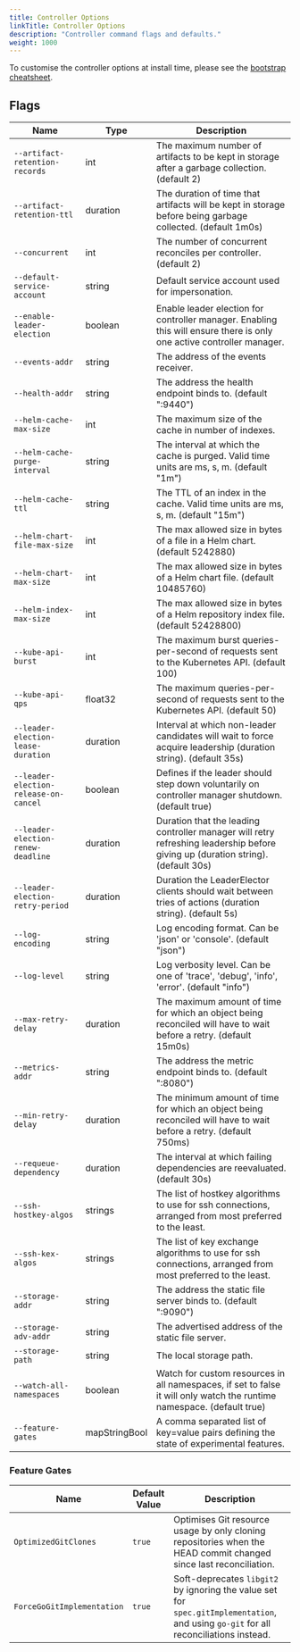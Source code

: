 ```yaml
---
title: Controller Options
linkTitle: Controller Options
description: "Controller command flags and defaults."
weight: 1000
---
```


To customise the controller options at install time,
please see the [bootstrap cheatsheet](../../cheatsheets/bootstrap.md).

## Flags

| Name                                  | Type          | Description                                                                                                                     |
|---------------------------------------|---------------|---------------------------------------------------------------------------------------------------------------------------------|
| `--artifact-retention-records`        | int           | The maximum number of artifacts to be kept in storage after a garbage collection. (default 2)                                   |
| `--artifact-retention-ttl`            | duration      | The duration of time that artifacts will be kept in storage before being garbage collected. (default 1m0s)                      |
| `--concurrent`                        | int           | The number of concurrent reconciles per controller. (default 2)                                                                 |
| `--default-service-account`           | string        | Default service account used for impersonation.                                                                                 |
| `--enable-leader-election`            | boolean       | Enable leader election for controller manager. Enabling this will ensure there is only one active controller manager.           |
| `--events-addr`                       | string        | The address of the events receiver.                                                                                             |
| `--health-addr`                       | string        | The address the health endpoint binds to. (default ":9440")                                                                     |
| `--helm-cache-max-size`               | int           | The maximum size of the cache in number of indexes.                                                                             |
| `--helm-cache-purge-interval`         | string        | The interval at which the cache is purged. Valid time units are ms, s, m. (default "1m")                                        |
| `--helm-cache-ttl`                    | string        | The TTL of an index in the cache. Valid time units are ms, s, m. (default "15m")                                                |
| `--helm-chart-file-max-size`          | int           | The max allowed size in bytes of a file in a Helm chart. (default 5242880)                                                      |
| `--helm-chart-max-size`               | int           | The max allowed size in bytes of a Helm chart file. (default 10485760)                                                          |
| `--helm-index-max-size`               | int           | The max allowed size in bytes of a Helm repository index file. (default 52428800)                                               |
| `--kube-api-burst`                    | int           | The maximum burst queries-per-second of requests sent to the Kubernetes API. (default 100)                                      |
| `--kube-api-qps`                      | float32       | The maximum queries-per-second of requests sent to the Kubernetes API. (default 50)                                             |
| `--leader-election-lease-duration`    | duration      | Interval at which non-leader candidates will wait to force acquire leadership (duration string). (default 35s)                  |
| `--leader-election-release-on-cancel` | boolean       | Defines if the leader should step down voluntarily on controller manager shutdown. (default true)                               |
| `--leader-election-renew-deadline`    | duration      | Duration that the leading controller manager will retry refreshing leadership before giving up (duration string). (default 30s) |
| `--leader-election-retry-period`      | duration      | Duration the LeaderElector clients should wait between tries of actions (duration string). (default 5s)                         |
| `--log-encoding`                      | string        | Log encoding format. Can be 'json' or 'console'. (default "json")                                                               |
| `--log-level`                         | string        | Log verbosity level. Can be one of 'trace', 'debug', 'info', 'error'. (default "info")                                          |
| `--max-retry-delay`                   | duration      | The maximum amount of time for which an object being reconciled will have to wait before a retry. (default 15m0s)               |
| `--metrics-addr`                      | string        | The address the metric endpoint binds to. (default ":8080")                                                                     |
| `--min-retry-delay`                   | duration      | The minimum amount of time for which an object being reconciled will have to wait before a retry. (default 750ms)               |
| `--requeue-dependency`                | duration      | The interval at which failing dependencies are reevaluated. (default 30s)                                                       |
| `--ssh-hostkey-algos`                 | strings       | The list of hostkey algorithms to use for ssh connections, arranged from most preferred to the least.                           |
| `--ssh-kex-algos`                     | strings       | The list of key exchange algorithms to use for ssh connections, arranged from most preferred to the least.                      |
| `--storage-addr`                      | string        | The address the static file server binds to. (default ":9090")                                                                  |
| `--storage-adv-addr`                  | string        | The advertised address of the static file server.                                                                               |
| `--storage-path`                      | string        | The local storage path.                                                                                                         |
| `--watch-all-namespaces`              | boolean       | Watch for custom resources in all namespaces, if set to false it will only watch the runtime namespace. (default true)          |
| `--feature-gates`                     | mapStringBool | A comma separated list of key=value pairs defining the state of experimental features.                                          |

### Feature Gates

| Name                              | Default Value | Description                                                                                                                           |
|-----------------------------------|---------------|---------------------------------------------------------------------------------------------------------------------------------------|
| `OptimizedGitClones`              | `true`        | Optimises Git resource usage by only cloning repositories when the HEAD commit changed since last reconciliation.                     |
| `ForceGoGitImplementation`        | `true`        | Soft-deprecates `libgit2` by ignoring the value set for `spec.gitImplementation`, and using `go-git` for all reconciliations instead. |

